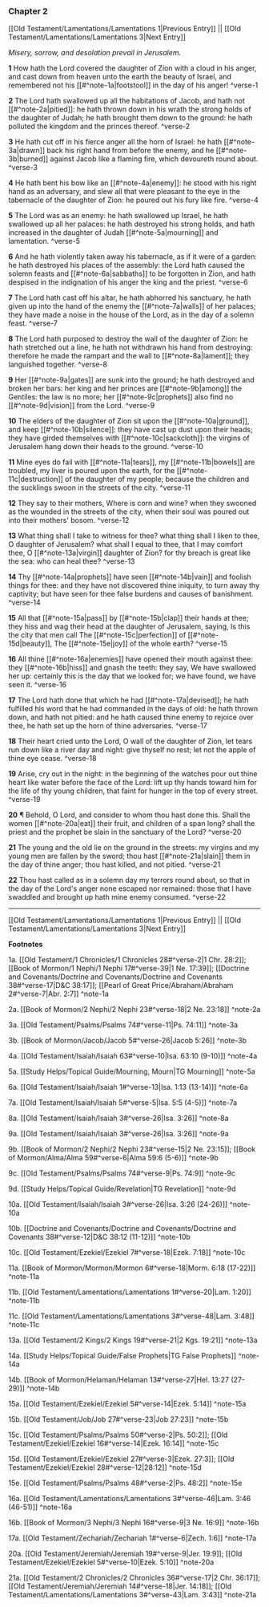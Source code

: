 ### Chapter 2

[[Old Testament/Lamentations/Lamentations 1|Previous Entry]]  ||  [[Old Testament/Lamentations/Lamentations 3|Next Entry]]

*Misery, sorrow, and desolation prevail in Jerusalem.*

**1**  How hath the Lord covered the daughter of Zion with a cloud in his anger, and cast down from heaven unto the earth the beauty of Israel, and remembered not his [[#^note-1a|footstool]] in the day of his anger! ^verse-1

**2**  The Lord hath swallowed up all the habitations of Jacob, and hath not [[#^note-2a|pitied]]: he hath thrown down in his wrath the strong holds of the daughter of Judah; he hath brought them down to the ground: he hath polluted the kingdom and the princes thereof. ^verse-2

**3**  He hath cut off in his fierce anger all the horn of Israel: he hath [[#^note-3a|drawn]] back his right hand from before the enemy, and he [[#^note-3b|burned]] against Jacob like a flaming fire, which devoureth round about. ^verse-3

**4**  He hath bent his bow like an [[#^note-4a|enemy]]: he stood with his right hand as an adversary, and slew all that were pleasant to the eye in the tabernacle of the daughter of Zion: he poured out his fury like fire. ^verse-4

**5**  The Lord was as an enemy: he hath swallowed up Israel, he hath swallowed up all her palaces: he hath destroyed his strong holds, and hath increased in the daughter of Judah [[#^note-5a|mourning]] and lamentation. ^verse-5

**6**  And he hath violently taken away his tabernacle, as if it were of a garden: he hath destroyed his places of the assembly: the Lord hath caused the solemn feasts and [[#^note-6a|sabbaths]] to be forgotten in Zion, and hath despised in the indignation of his anger the king and the priest. ^verse-6

**7**  The Lord hath cast off his altar, he hath abhorred his sanctuary, he hath given up into the hand of the enemy the [[#^note-7a|walls]] of her palaces; they have made a noise in the house of the Lord, as in the day of a solemn feast. ^verse-7

**8**  The Lord hath purposed to destroy the wall of the daughter of Zion: he hath stretched out a line, he hath not withdrawn his hand from destroying: therefore he made the rampart and the wall to [[#^note-8a|lament]]; they languished together. ^verse-8

**9**  Her [[#^note-9a|gates]] are sunk into the ground; he hath destroyed and broken her bars: her king and her princes are [[#^note-9b|among]] the Gentiles: the law is no more; her [[#^note-9c|prophets]] also find no [[#^note-9d|vision]] from the Lord. ^verse-9

**10**  The elders of the daughter of Zion sit upon the [[#^note-10a|ground]], and keep [[#^note-10b|silence]]: they have cast up dust upon their heads; they have girded themselves with [[#^note-10c|sackcloth]]: the virgins of Jerusalem hang down their heads to the ground. ^verse-10

**11**  Mine eyes do fail with [[#^note-11a|tears]], my [[#^note-11b|bowels]] are troubled, my liver is poured upon the earth, for the [[#^note-11c|destruction]] of the daughter of my people; because the children and the sucklings swoon in the streets of the city. ^verse-11

**12**  They say to their mothers, Where is corn and wine? when they swooned as the wounded in the streets of the city, when their soul was poured out into their mothers' bosom. ^verse-12

**13**  What thing shall I take to witness for thee? what thing shall I liken to thee, O daughter of Jerusalem? what shall I equal to thee, that I may comfort thee, O [[#^note-13a|virgin]] daughter of Zion? for thy breach is great like the sea: who can heal thee? ^verse-13

**14**  Thy [[#^note-14a|prophets]] have seen [[#^note-14b|vain]] and foolish things for thee: and they have not discovered thine iniquity, to turn away thy captivity; but have seen for thee false burdens and causes of banishment. ^verse-14

**15**  All that [[#^note-15a|pass]] by [[#^note-15b|clap]] their hands at thee; they hiss and wag their head at the daughter of Jerusalem, saying, Is this the city that men call The [[#^note-15c|perfection]] of [[#^note-15d|beauty]], The [[#^note-15e|joy]] of the whole earth? ^verse-15

**16**  All thine [[#^note-16a|enemies]] have opened their mouth against thee: they [[#^note-16b|hiss]] and gnash the teeth: they say, We have swallowed her up: certainly this is the day that we looked for; we have found, we have seen it. ^verse-16

**17**  The Lord hath done that which he had [[#^note-17a|devised]]; he hath fulfilled his word that he had commanded in the days of old: he hath thrown down, and hath not pitied: and he hath caused thine enemy to rejoice over thee, he hath set up the horn of thine adversaries. ^verse-17

**18**  Their heart cried unto the Lord, O wall of the daughter of Zion, let tears run down like a river day and night: give thyself no rest; let not the apple of thine eye cease. ^verse-18

**19**  Arise, cry out in the night: in the beginning of the watches pour out thine heart like water before the face of the Lord: lift up thy hands toward him for the life of thy young children, that faint for hunger in the top of every street. ^verse-19

**20**  ¶ Behold, O Lord, and consider to whom thou hast done this. Shall the women [[#^note-20a|eat]] their fruit, and children of a span long? shall the priest and the prophet be slain in the sanctuary of the Lord? ^verse-20

**21**  The young and the old lie on the ground in the streets: my virgins and my young men are fallen by the sword; thou hast [[#^note-21a|slain]] them in the day of thine anger; thou hast killed, and not pitied. ^verse-21

**22**  Thou hast called as in a solemn day my terrors round about, so that in the day of the Lord's anger none escaped nor remained: those that I have swaddled and brought up hath mine enemy consumed. ^verse-22


---
[[Old Testament/Lamentations/Lamentations 1|Previous Entry]]  ||  [[Old Testament/Lamentations/Lamentations 3|Next Entry]]


**Footnotes**


1a. [[Old Testament/1 Chronicles/1 Chronicles 28#^verse-2|1 Chr. 28:2]]; [[Book of Mormon/1 Nephi/1 Nephi 17#^verse-39|1 Ne. 17:39]]; [[Doctrine and Covenants/Doctrine and Covenants/Doctrine and Covenants 38#^verse-17|D&C 38:17]]; [[Pearl of Great Price/Abraham/Abraham 2#^verse-7|Abr. 2:7]] ^note-1a

2a. [[Book of Mormon/2 Nephi/2 Nephi 23#^verse-18|2 Ne. 23:18]] ^note-2a

3a. [[Old Testament/Psalms/Psalms 74#^verse-11|Ps. 74:11]] ^note-3a

3b. [[Book of Mormon/Jacob/Jacob 5#^verse-26|Jacob 5:26]] ^note-3b

4a. [[Old Testament/Isaiah/Isaiah 63#^verse-10|Isa. 63:10 (9-10)]] ^note-4a

5a. [[Study Helps/Topical Guide/Mourning, Mourn|TG Mourning]] ^note-5a

6a. [[Old Testament/Isaiah/Isaiah 1#^verse-13|Isa. 1:13 (13-14)]] ^note-6a

7a. [[Old Testament/Isaiah/Isaiah 5#^verse-5|Isa. 5:5 (4-5)]] ^note-7a

8a. [[Old Testament/Isaiah/Isaiah 3#^verse-26|Isa. 3:26]] ^note-8a

9a. [[Old Testament/Isaiah/Isaiah 3#^verse-26|Isa. 3:26]] ^note-9a

9b. [[Book of Mormon/2 Nephi/2 Nephi 23#^verse-15|2 Ne. 23:15]]; [[Book of Mormon/Alma/Alma 59#^verse-6|Alma 59:6 (5-6)]] ^note-9b

9c. [[Old Testament/Psalms/Psalms 74#^verse-9|Ps. 74:9]] ^note-9c

9d. [[Study Helps/Topical Guide/Revelation|TG Revelation]] ^note-9d

10a. [[Old Testament/Isaiah/Isaiah 3#^verse-26|Isa. 3:26 (24-26)]] ^note-10a

10b. [[Doctrine and Covenants/Doctrine and Covenants/Doctrine and Covenants 38#^verse-12|D&C 38:12 (11-12)]] ^note-10b

10c. [[Old Testament/Ezekiel/Ezekiel 7#^verse-18|Ezek. 7:18]] ^note-10c

11a. [[Book of Mormon/Mormon/Mormon 6#^verse-18|Morm. 6:18 (17-22)]] ^note-11a

11b. [[Old Testament/Lamentations/Lamentations 1#^verse-20|Lam. 1:20]] ^note-11b

11c. [[Old Testament/Lamentations/Lamentations 3#^verse-48|Lam. 3:48]] ^note-11c

13a. [[Old Testament/2 Kings/2 Kings 19#^verse-21|2 Kgs. 19:21]] ^note-13a

14a. [[Study Helps/Topical Guide/False Prophets|TG False Prophets]] ^note-14a

14b. [[Book of Mormon/Helaman/Helaman 13#^verse-27|Hel. 13:27 (27-29)]] ^note-14b

15a. [[Old Testament/Ezekiel/Ezekiel 5#^verse-14|Ezek. 5:14]] ^note-15a

15b. [[Old Testament/Job/Job 27#^verse-23|Job 27:23]] ^note-15b

15c. [[Old Testament/Psalms/Psalms 50#^verse-2|Ps. 50:2]]; [[Old Testament/Ezekiel/Ezekiel 16#^verse-14|Ezek. 16:14]] ^note-15c

15d. [[Old Testament/Ezekiel/Ezekiel 27#^verse-3|Ezek. 27:3]]; [[Old Testament/Ezekiel/Ezekiel 28#^verse-12|28:12]] ^note-15d

15e. [[Old Testament/Psalms/Psalms 48#^verse-2|Ps. 48:2]] ^note-15e

16a. [[Old Testament/Lamentations/Lamentations 3#^verse-46|Lam. 3:46 (46-51)]] ^note-16a

16b. [[Book of Mormon/3 Nephi/3 Nephi 16#^verse-9|3 Ne. 16:9]] ^note-16b

17a. [[Old Testament/Zechariah/Zechariah 1#^verse-6|Zech. 1:6]] ^note-17a

20a. [[Old Testament/Jeremiah/Jeremiah 19#^verse-9|Jer. 19:9]]; [[Old Testament/Ezekiel/Ezekiel 5#^verse-10|Ezek. 5:10]] ^note-20a

21a. [[Old Testament/2 Chronicles/2 Chronicles 36#^verse-17|2 Chr. 36:17]]; [[Old Testament/Jeremiah/Jeremiah 14#^verse-18|Jer. 14:18]]; [[Old Testament/Lamentations/Lamentations 3#^verse-43|Lam. 3:43]] ^note-21a